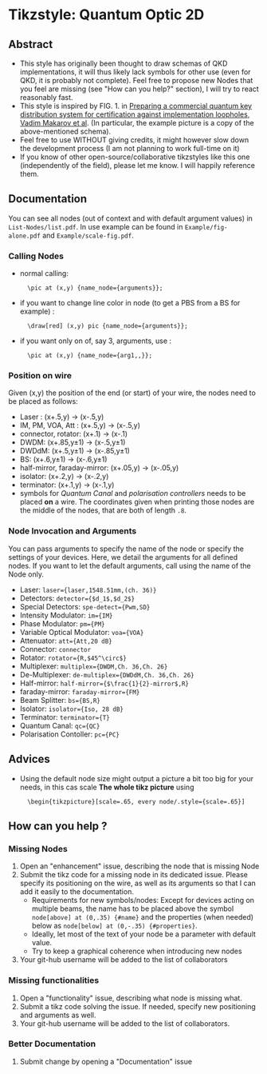 # Tikzstyle: Quantum Optic 2D

## Abstract
-   This style has originally been thought to draw schemas of QKD implementations, it will thus likely lack symbols for other use (even for QKD, it is probably not complete). Feel free to propose new Nodes that you feel are missing (see "How can you help?" section), I will try to react reasonably fast.
-   This style is inspired by FIG. 1. in [Preparing a commercial quantum key
distribution system for certification against implementation loopholes, Vadim Makarov et al](https://arxiv.org/abs/2310.20107). (In particular, the example picture is a copy of the above-mentioned schema).
- Feel free to use WITHOUT giving credits, it might however slow down the development process
(I am not planning to work full-time on it)
- If you know of other open-source/collaborative tikzstyles like this one (independently of the field), please let me know. I will happily reference them.

## Documentation
You can see all nodes (out of context and with default argument values) in `List-Nodes/list.pdf`. In use example can be found in `Example/fig-alone.pdf` and `Example/scale-fig.pdf`.
### Calling Nodes
- normal calling: 

        \pic at (x,y) {name_node={arguments}};
- if you want to change line color in node (to get a PBS from a BS for example) : 

        \draw[red] (x,y) pic {name_node={arguments}};
- if you want only on of, say 3, arguments, use : 

        \pic at (x,y) {name_node={arg1,,}};
### Position on wire
Given (x,y) the position of the end (or start) of your wire, the nodes need to be placed as follows:
- Laser : (x+.5,y) -> (x-.5,y)
- IM, PM, VOA, Att : (x+.5,y) -> (x-.5,y)
- connector, rotator: (x+.1) -> (x-.1)
- DWDM: (x+.85,y±1) -> (x-.5,y±1)
- DWDdM: (x+.5,y±1) -> (x-.85,y±1)
- BS: (x+.6,y±1) -> (x-.6,y±1)
- half-mirror, faraday-mirror: (x+.05,y) -> (x-.05,y)
- isolator: (x+.2,y) -> (x-.2,y)
- terminator: (x+.1,y) -> (x-.1,y)
- symbols for *Quantum Canal* and *polarisation controllers* needs to be placed **on** a wire. The coordinates given when printing those nodes are the middle of the nodes, that are both of length `.8`.

### Node Invocation and Arguments
You can pass arguments to specify the name of the node or specify the settings of your devices. Here, we detail the arguments for all defined nodes. If you want to let the default arguments, call using the name of the Node only.
- Laser: `laser={laser,1548.51mm,(ch. 36)}`
- Detectors: `detector={$d_1$,$d_2$}`
- Special Detectors: `spe-detect={Pwm,SD}`
- Intensity Modulator: `im={IM}`
- Phase Modulator: `pm={PM}`
- Variable Optical Modulator: `voa={VOA}`
- Attenuator: `att={Att,20 dB}`
- Connector: `connector`
- Rotator: `rotator={R,$45^\circ$}`
- Multiplexer: `multiplex={DWDM,Ch. 36,Ch. 26}`
- De-Multiplexer: `de-multiplex={DWDdM,Ch. 36,Ch. 26}`
- Half-mirror: `half-mirror={$\frac{1}{2}-mirror$,R}`
- faraday-mirror: `faraday-mirror={FM}`
- Beam Splitter: `bs={BS,R}`
- Isolator: `isolator={Iso, 28 dB}`
- Terminator: `terminator={T}`
- Quantum Canal: `qc={QC}`
- Polarisation Contoller: `pc={PC}`

## Advices
- Using the default node size might output a picture a bit too big for your needs, in this cas scale **The whole tikz picture** using 
    
        \begin{tikzpicture}[scale=.65, every node/.style={scale=.65}]

## How can you help ?
### Missing Nodes
1. Open an "enhancement" issue, describing the node that is missing Node
2. Submit the tikz code for a missing node in its dedicated issue. Please specify its positioning on the wire, as well as its arguments so that I can add it easily to the documentation.
    -   Requirements for new symbols/nodes: Except for devices acting on multiple beams, the name has to be placed above the symbol `node[above] at (0,.35) {#name}` and the properties (when needed) below as `node[below] at (0,-.35) {#properties}`.
    - Ideally, let most of the text of your node be a parameter with default value.
    - Try to keep a graphical coherence when introducing new nodes  
3. Your git-hub username will be added to the list of collaborators

### Missing functionalities
1. Open a "functionality" issue, describing what node is missing what.
2. Submit a tikz code solving the issue. If needed, specify new positioning and arguments as well.
3. Your git-hub username will be added to the list of collaborators.

### Better Documentation
1. Submit change by opening a "Documentation" issue